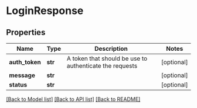 # LoginResponse

## Properties
Name | Type | Description | Notes
------------ | ------------- | ------------- | -------------
**auth_token** | **str** | A token that should be use to authenticate the requests | [optional] 
**message** | **str** |  | [optional] 
**status** | **str** |  | [optional] 

[[Back to Model list]](../README.md#documentation-for-models) [[Back to API list]](../README.md#documentation-for-api-endpoints) [[Back to README]](../README.md)


